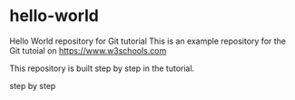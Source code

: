 # hello-world
Hello World repository for Git tutorial
This is an example repository for the Git tutoial on https://www.w3schools.com

This repository is built step by step in the tutorial.

step by step
